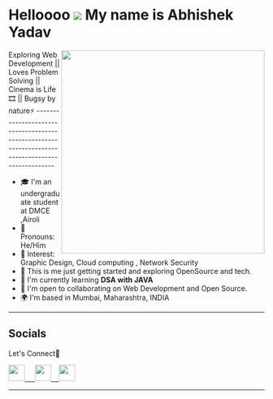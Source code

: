 <a align='center'>Helloooo ![](https://user-images.githubusercontent.com/18350557/176309783-0785949b-9127-417c-8b55-ab5a4333674e.gif) My name is Abhishek Yadav </a>
=====================================================================================================================================
<img align="right" src="https://tenor.com/view/abstract-art-gif-11028687.gif" style ="height:25rem">
Exploring Web Development || Loves Problem Solving || Cinema is Life🎞️  || Bugsy by nature⚡
------------------------------------------------------------------------------------------------

- 🎓 I'm an undergraduate student at DMCE ,Airoli
- 👦 Pronouns: He/Him
- 🎇 Interest: Graphic Design, Cloud computing , Network Security
- 👯 This is me just getting started and exploring OpenSource and tech.
- 🏫 I'm currently learning **DSA with JAVA**
- 🤩 I'm open to collaborating on Web Development and Open Source.
- 🌍 I'm based in Mumbai, Maharashtra, INDIA


<hr>

 ## Socials
 Let's Connect🤝

<p align="left"> <a href="https://github.com/bugsyy157" target="_blank" rel="noreferrer">
<img src="https://raw.githubusercontent.com/danielcranney/readme-generator/main/public/icons/socials/github.svg" width="32" height="32" />&nbsp; &nbsp;&nbsp;
</a> <a href="https://www.linkedin.com/in/abhishek-yadav-759897223/" target="_blank" rel="noreferrer"><img src="https://raw.githubusercontent.com/danielcranney/readme-generator/main/public/icons/socials/linkedin.svg" width="32" height="32" />&nbsp;&nbsp;&nbsp;
</a> <a href="https://twitter.com/BugsyyTheBug" target="_blank" rel="noreferrer"><img src="https://raw.githubusercontent.com/danielcranney/readme-generator/main/public/icons/socials/twitter.svg" width="32" height="32" /></a></p><hr>

